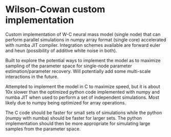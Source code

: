 # Wilson-Cowan custom implementation  
Custom implementation of W-C neural mass model (single node) that can perform parallel simulations in numpy array format (single core) accelerated with numba JIT compiler. Integration schemes available are forward euler and heun (possibility of additive white noise in both).

Built to explore the potential ways to implement the model as to maximize sampling of the parameter space for single-node parameter estimation/parameter recovery. 
Will potentially add some multi-scale interactions in the future.

Attempted to implement the model in C to maximize speed, but it is about 10x slower than the optimized python code implemented with numpy and numba JIT when used to perform a set of independent simulations. Most likely due to numpy being optimized for array operations. 

The C code should be faster for small sets of simulations while the python (numpy with numba) should be faster for larger sets. The python implementation should then be more appropriate for simulating large samples from the parameter space.
